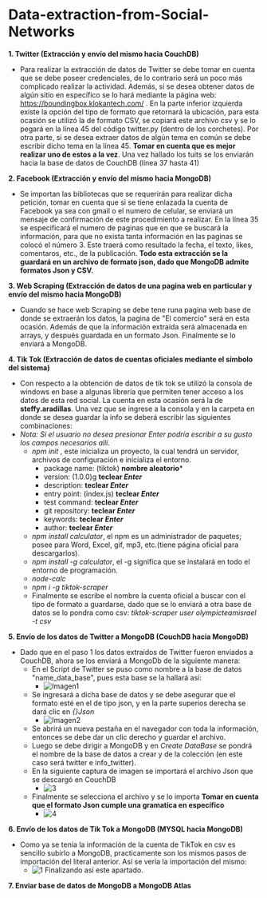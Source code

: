 # Data-extraction-from-Social-Networks

**1. Twitter (Extracción y envío del mismo hacia CouchDB)**
   - Para realizar la extracción de datos de Twitter se debe tomar en cuenta que se debe poseer credenciales, de lo contrario será un poco más complicado realizar la actividad. Además, si se desea obtener datos de algún sitio en específico se lo hará mediante la página web: https://boundingbox.klokantech.com/ . En la parte inferior izquierda existe la opción del tipo de formato que retornará la ubicación, para esta ocasión se utilizó la de formato CSV, se copiará este archivo csv y se lo pegará en la línea 45 del código twitter.py (dentro de los corchetes). Por otra parte, si se desea extraer datos de algún tema en común se debe escribir dicho tema en la línea 45. **Tomar en cuenta que es mejor realizar uno de estos a la vez**.
Una vez hallado los tuits se los enviarán hacia la base de datos de CouchDB (línea 37 hasta 41)

**2. Facebook (Extracción y envío del mismo hacia MongoDB)**
   - Se importan las bibliotecas que se requerirán para realizar dicha petición, tomar en cuenta que si se tiene enlazada la cuenta de Facebook ya sea con gmail o el numero de celular, se enviará un mensaje de confirmación de este procedimiento a realizar.
En la línea 35 se especificará el numero de paginas que en que se buscará la información, para que no exista tanta información en las paginas se colocó el número 3. Este traerá como resultado la fecha, el texto, likes, comentaros, etc., de la publicación. **Todo esta extracción se la guardará en un archivo de formato json, dado que MongoDB admite formatos Json y CSV.**

**3. Web Scraping (Extracción de datos de una pagina web en particular y envío del mismo hacia MongoDB)**
   - Cuando se hace web Scraping se debe tene runa pagina web base de donde se extraerán los datos, la pagina de "El comercio" será en esta ocasión. Además de que la información extraída será almacenada en arrays, y después guardada en un formato Json. Finalmente se lo enviará a MongoDB.

**4. Tik Tok (Extracción de datos de cuentas oficiales mediante el símbolo del sistema)**
   - Con respecto a la obtención de datos de tik tok se utilizó la consola de windows en base a algunas librería que permiten tener acceso a los datos de esta red social. La cuenta en esta ocasión será la de **steffy.aradillas**. Una vez que se ingrese a la consola y en la carpeta en donde se desea guardar la info se deberá escribir las siguientes combinaciones:
   - *Nota: Si el usuario no desea presionar Enter podría escribir a su gusto los campos necesarios allí.*
     - *npm init* , este inicializa un proyecto, la cual tendrá un servidor, archivos de configuración e inicializa el entorno. 
       - package name: (tiktok) **nombre aleatorio***
       - version: (1.0.0)g **teclear *Enter***
       - description: **teclear *Enter***
       - entry point: (index.js) **teclear *Enter***
       - test command: **teclear *Enter***
       - git repository: **teclear *Enter***
       - keywords: **teclear *Enter***
       - author: **teclear *Enter***
     - *npm install calculator*, el npm es un administrador de paquetes; posee para Word, Excel, gif, mp3, etc.(tiene página oficial para descargarlos).
     - *npm install -g calculator*, el -g significa que se instalará en todo el entorno de programación.
     - *node-calc*
     - *npm i -g tiktok-scraper*    
     - Finalmente se escribe el nombre la cuenta oficial a buscar con el tipo de formato a guardarse, dado que se lo enviará a otra base de datos se lo pondra como csv: *tiktok-scraper user olympicteamisrael -t csv*


**5. Envío de los datos de Twitter a MongoDB (CouchDB hacia MongoDB)**
   - Dado que en el paso 1 los datos extraídos de Twitter fueron enviados a CouchDB, ahora se los enviará a MongoDb de la siguiente manera:
     - En el Script de Twitter se puso como nombre a la base de datos "name_data_base", pues esta base se la hallará así:  
       - ![Imagen1](https://user-images.githubusercontent.com/66731201/130008138-f16a87d2-c244-44d4-9e50-d689a7123540.png)
     - Se ingresará a dicha base de datos y se debe asegurar que el formato esté en el de tipo json, y en la parte superios derecha se dará clic en *{}Json*  
       - ![Imagen2](https://user-images.githubusercontent.com/66731201/130008610-6d8175c3-cfaf-468f-be94-ecbcfa3e8bf4.png)
     - Se abrirá un nueva pestaña en el navegador con toda la información, entonces se debe dar un clic derecho y guardar el archivo.
     - Luego se debe dirigir a MongoDB y en *Create DataBase* se pondrá el nombre de la base de datos a crear y de la colección (en este caso será twitter e info_twitter).
     - En la siguiente captura de imagen se importará el archivo Json que se descargó en CouchDB 
       - ![3](https://user-images.githubusercontent.com/66731201/130009458-5bba3e2f-f5e4-4caa-87fa-1096bfc0867f.png) 
     - Finalmente se selecciona el archivo y se lo importa **Tomar en cuenta que el formato Json cumple una gramatica en específico**
       - ![4](https://user-images.githubusercontent.com/66731201/130010453-7290698e-c1ad-4db4-b7e0-a5e90583343d.png)
  
**6. Envío de los datos de Tik Tok a MongoDB (MYSQL hacia MongoDB)**
   - Como ya se tenía la información de la cuenta de TikTok en csv es sencillo subirlo a MongoDB, practicamente son los mismos pasos de importación del literal anterior. Así se vería la importación del mismo:
     - ![1](https://user-images.githubusercontent.com/66731201/130114155-34148269-f4d3-4655-b7d1-a4e2c91ffa15.png) Finalizando así este apartado.
         
     
**7. Enviar base de datos de MongoDB a MongoDB Atlas**


  
